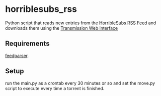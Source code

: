 # horriblesubs_rss

Python script that reads new entries from the [HorribleSubs RSS Feed](http://www.horriblesubs.info/rss.php?res=1080) and downloads them using the [Transmission Web Interface](https://transmissionbt.com/)

## Requirements
[feedparser](https://pypi.org/project/feedparser/).

## Setup
run the main.py as a crontab every 30 minutes or so and set the move.py script to execute every time a torrent is finished.

